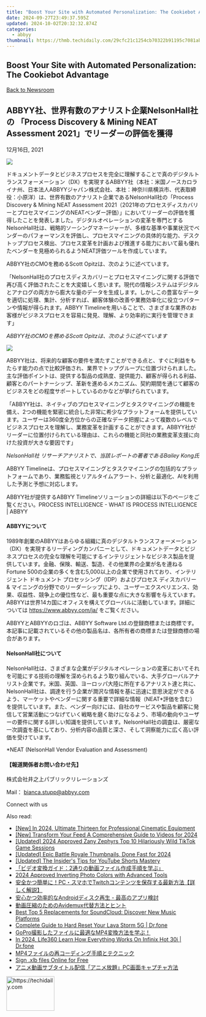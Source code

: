 ```yaml
---
title: "Boost Your Site with Automated Personalization: The Cookiebot Advantage"
date: 2024-09-27T23:49:37.595Z
updated: 2024-10-02T20:32:32.874Z
categories:
  - abbyy
thumbnail: https://thmb.techidaily.com/29cfc21c1254cb70322b91195c7081ab1c044155fd0a604dc9fcf1b208976460.jpg
---
```


## Boost Your Site with Automated Personalization: The Cookiebot Advantage

[Back to Newsroom](https://tools.techidaily.com/abbyy/products/)

## ABBYY社、世界有数のアナリスト企業NelsonHall社の 「Process Discovery & Mining NEAT Assessment 2021」でリーダーの評価を獲得

12月16日, 2021

![](https://content.abbyy.com/-/media/project/abbyy/abbyy/branchtemplates/shutterstock_1272462163_1296-x-729.jpg?h=729&iar=0&w=1296)

ドキュメントデータとビジネスプロセスを完全に理解することで真のデジタルトランスフォーメーション（DX）を実現するABBYY社（本社：米国ノースカロライナ州、日本法人ABBYYジャパン株式会社、本社：神奈川県横浜市、代表取締役：小原洋）は、世界有数のアナリスト企業であるNelsonHall社の「Process Discovery & Mining NEAT Assessment 2021（2021年のプロセスディスカバリーとプロセスマイニングのNEATベンダー評価）」においてリーダーの評価を獲得したことを発表しました。デジタルオペレーションの変革を専門とするNelsonHall社は、戦略的ソーシングマネージャーが、多様な基準や事業状況でベンダーのパフォーマンスを評価し、プロセスマイニングの具体的な能力、デスクトッププロセス検出、プロセス変革を計画および推進する能力において最も優れたベンダーを見極められるようNEAT評価ツールを作成しています。

ABBYY社のCMOを務めるScott Opitzは、次のように述べています。

「NelsonHall社のプロセスディスカバリーとプロセスマイニングに関する評価で再び高く評価されたことを大変嬉しく思います。現代の情報システムはデジタルとアナログの両方から膨大な量のデータを生成します。しかしこの豊富なデータを適切に処理、集計、分析すれば、顧客体験の改善や業務効率化に役立つパターンや情報が得られます。ABBYY Timelineを用いることで、さまざまな業界のお客様がビジネスプロセスを容易に発見、理解、より効率的に実行を管理できます」

_ABBYY社のCMOを務めるScott Opitzは、次のように述べています_

_![](https://static1.abbyy.com/abbyycommedia/34891/pdm-neat-accelerate-process-change-final.png?width=848&height=848)_

ABBYY社は、将来的な顧客の要件を満たすことができる点と、すぐに利益をもたらす能力の点で比較評価され、業界でトップグループに位置づけられました。主な評価ポイントは、提供する製品の成熟度、提供能力、顧客が得られる利益、顧客とのパートナーシップ、革新を進めるメカニズム、契約期間を通じて顧客のビジネスをどの程度サポートしているのかなどが挙げられています。

「ABBYY社は、ネイティブのプロセスマイニングとタスクマイニングの機能を備え、2つの機能を緊密に統合した非常に希少なプラットフォームを提供しています。ユーザーは360度全方位からの正確なデータ把握によって複数のレベルでビジネスプロセスを理解し、業務変革を計画することができます。ABBYY社がリーダーに位置付けられている理由は、これらの機能と同社の業務変革支援に向けた投資が大きな要因です」

_NelsonHall社 リサーチアナリストで、当該レポートの著者であるBailey Kong氏_

ABBYY Timelineは、プロセスマイニングとタスクマイニングの包括的なプラットフォームであり、業務監視とリアルタイムアラート、分析と最適化、AIを利用した予測と予想に対応します。

ABBYY社が提供するABBYY Timelineソリューションの詳細は以下のページをご覧ください。PROCESS INTELLIGENCE - WHAT IS PROCESS INTELLIGENCE | ABBYY

#### ABBYYについて

1989年創業のABBYYはあらゆる組織に真のデジタルトランスフォーメーション（DX）を実現するリーディングカンパニーとして、ドキュメントデータとビジネスプロセスの完全な理解を可能にするインテリジェントなビジネス製品を提供しています。金融、保険、輸送、製造、その他業界の企業が名を連ねるFortune 500の企業の多くを含む5,000以上の企業で使用されており、インテリジェント ドキュメント プロセッシング（IDP）およびプロセス ディスカバリー & マイニングの分野でのリーダーシップにより、ユーザーエクスペリエンス、効果、収益性、競争上の優位性など、最も重要な点に大きな影響を与えています。ABBYYは世界14カ国にオフィスを構えてグローバルに活動しています。詳細については <https://www.abbyy.com/ja/> をご覧ください。

ABBYYとABBYYのロゴは、ABBYY Software Ltd.の登録商標または商標です。本記事に記載されているその他の製品名は、各所有者の商標または登録商標の場合があります。

#### NelsonHall社について 

NelsonHall社は、さまざまな企業がデジタルオペレーションの変革においてそれを可能にする技術の理解を深められるよう取り組んでいる、大手グローバルアナリスト企業です。米国、英国、ヨーロッパ大陸に所在するアナリスト達と共に、NelsonHall社は、調達を行う企業が潤沢な情報を基に迅速に意思決定ができるよう、マーケットやベンダーに関する重要で詳細な情報（NEAT\*評価を含む）を提供しています。また、ベンダー向けには、自社のサービスや製品を顧客に発信して営業活動につなげていく戦略を磨く助けになるよう、市場の動向やユーザーの要件に関する詳しい知識を提供しています。NelsonHall社の調査は、厳密な一次調査を基にしており、分析内容の品質と深さ、そして洞察能力に広く高い評価を受けています。

\*NEAT (NelsonHall Vendor Evaluation and Assessment)

#### 【報道関係者お問い合わせ先】

株式会社井之上パブリックリレーションズ 

Mail： [bianca.stupp@abbyy.com](https://tools.techidaily.com/abbyy/products/)

Connect with us

<ins class="adsbygoogle"
     style="display:block"
     data-ad-format="autorelaxed"
     data-ad-client="ca-pub-7571918770474297"
     data-ad-slot="1223367746"></ins>

<ins class="adsbygoogle"
     style="display:block"
     data-ad-client="ca-pub-7571918770474297"
     data-ad-slot="8358498916"
     data-ad-format="auto"
     data-full-width-responsive="true"></ins>

<span class="atpl-alsoreadstyle">Also read:</span>
<div><ul>
<li><a href="https://fox-hovers.techidaily.com/new-in-2024-ultimate-thirteen-for-professional-cinematic-equipment/"><u>[New] In 2024, Ultimate Thirteen for Professional Cinematic Equipment</u></a></li>
<li><a href="https://instagram-clips.techidaily.com/new-transform-your-feed-a-comprehensive-guide-to-videos-for-2024/"><u>[New] Transform Your Feed A Comprehensive Guide to Videos for 2024</u></a></li>
<li><a href="https://tiktok-videos.techidaily.com/updated-2024-approved-zany-zephyrs-top-10-hilariously-wild-tiktok-game-sessions/"><u>[Updated] 2024 Approved Zany Zephyrs Top 10 Hilariously Wild TikTok Game Sessions</u></a></li>
<li><a href="https://eaxpv-info.techidaily.com/updated-epic-battle-royale-thumbnails-done-fast-for-2024/"><u>[Updated] Epic Battle Royale Thumbnails, Done Fast for 2024</u></a></li>
<li><a href="https://facebook-record-videos.techidaily.com/updated-the-insiders-tips-for-youtube-shorts-mastery/"><u>[Updated] The Insider's Tips for YouTube Shorts Mastery</u></a></li>
<li><a href="https://solve-info.techidaily.com/1726027929115-2/"><u>「ビデオ変換ガイド：2通りの動画ファイル作成手順を学ぶ」</u></a></li>
<li><a href="https://article-files.techidaily.com/2024-approved-inverting-photo-colors-with-advanced-tools/"><u>2024 Approved Inverting Photo Colors with Advanced Tools</u></a></li>
<li><a href="https://solve-info.techidaily.com/1726030389423-pctwitch/"><u>安全かつ簡単に！PC・スマホでTwitchコンテンツを保存する最新方法【詳しく解説】</u></a></li>
<li><a href="https://solve-info.techidaily.com/1726028825250-android/"><u>安心かつ効率的なAndroidディスク再生 - 最高のアプリ検討</u></a></li>
<li><a href="https://solve-info.techidaily.com/1726029357749-avidemux/"><u>動画圧縮のためのAvidemux代替方法とヒント</u></a></li>
<li><a href="https://solve-info.techidaily.com/best-top-5-replacements-for-soundcloud-discover-new-music-platforms/"><u>Best Top 5 Replacements for SoundCloud: Discover New Music Platforms</u></a></li>
<li><a href="https://techidaily.com/complete-guide-to-hard-reset-your-lava-storm-5g-drfone-by-drfone-reset-android-reset-android/"><u>Complete Guide to Hard Reset Your Lava Storm 5G | Dr.fone</u></a></li>
<li><a href="https://solve-info.techidaily.com/1726028779334-gopromp4/"><u>GoPro撮影したファイルに最適なMP4変換方法を学ぶ！</u></a></li>
<li><a href="https://phone-solutions.techidaily.com/in-2024-life360-learn-how-everything-works-on-infinix-hot-30i-drfone-by-drfone-virtual-android/"><u>In 2024, Life360 Learn How Everything Works On Infinix Hot 30i | Dr.fone</u></a></li>
<li><a href="https://solve-info.techidaily.com/1726028345290-mp4/"><u>MP4ファイルの再コーディング手順とテクニック</u></a></li>
<li><a href="https://techidaily.com/sign-xlb-files-online-for-free-by-ldigisigner-sign-a-excel-sign-a-excel/"><u>Sign .xlb files Online for Free</u></a></li>
<li><a href="https://solve-info.techidaily.com/1726029193724-pc/"><u>アニメ動画サブタイトル配信「アニメ放題」PC画面キャプチャ方法</u></a></li>
</ul></div>

<!-- affiliate ads begin -->
<a href="https://aligracehair.sjv.io/c/5597632/2135409/19272" target="_top" id="2135409">
  <img src="//a.impactradius-go.com/display-ad/19272-2135409" border="0" alt="https://techidaily.com" width="125" height="90"/>
</a>
<img height="0" width="0" src="https://aligracehair.sjv.io/i/5597632/2135409/19272" style="position:absolute;visibility:hidden;" border="0" />
<!-- affiliate ads end -->

